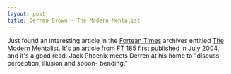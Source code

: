 ```yaml
--- 
layout: post
title: Derren Brown - The Modern Mentalist
---
```

Just found an interesting article in the [Fortean Times](http://www.forteantimes.com) archives entitled [The Modern Mentalist](http://www.forteantimes.com/articles/185_derren1.shtml). It's an article from FT 185 first published in July 2004, and it's a good read. Jack Phoenix meets Derren at his home to "discuss perception, illusion and spoon- bending."
